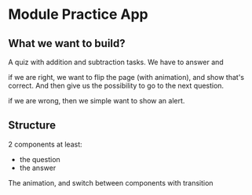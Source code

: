# Module Practice App

## What we want to build?

A quiz with addition and subtraction tasks. 
We have to answer and 

if we are right, we want to flip the page (with animation), and show that's correct. And then give us the possibility to go to the next question.

if we are wrong, then we simple want to show an alert.

## Structure
2 components at least:

* the question
* the answer

The animation, and switch between components with transition